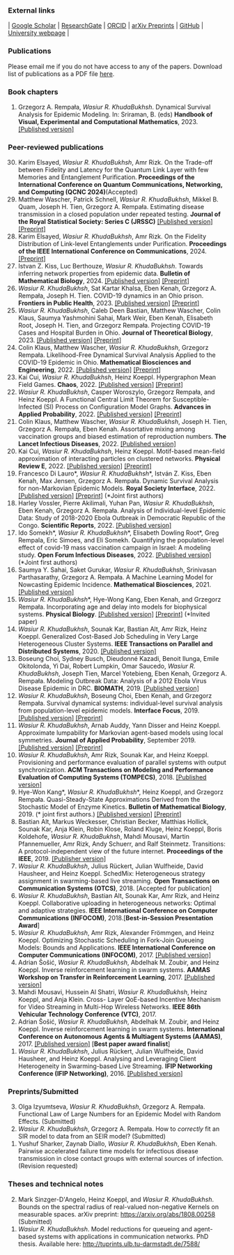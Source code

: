 ### External links
| [Google Scholar](https://scholar.google.de/citations?user=omkLnoEAAAAJ&hl=en) | [ResearchGate](https://www.researchgate.net/profile/Wasiur_R_Khudabukhsh) | [ORCID](https://orcid.org/0000-0003-1803-0470) | [arXiv Preprints](https://arxiv.org/search/?searchtype=author&query=KhudaBukhsh%2C+W+R) | [GitHub](https://github.com/wasiur) | [University webpage](https://www.nottingham.ac.uk/mathematics/people/wasiur.khudabukhsh) |

<h3>Publications</h3>

Please email me if you do not have access to any of the papers. Download list of publications as a PDF file [here](https://www.wasiur.xyz/CV/ListOfPublications.pdf).

<h3>Book chapters</h3>
<ol reversed>
  <li>Grzegorz A. Rempała, <em>Wasiur R. KhudaBukhsh</em>. Dynamical Survival Analysis for Epidemic Modeling. In: Sriraman, B. (eds) <strong>Handbook of Visual, Experimental and Computational Mathematics</strong>, 2023. <a href="https://link.springer.com/referenceworkentry/10.1007/978-3-030-93954-0_31-1">[Published version]</a></li>
</ol>

<h3>Peer-reviewed publications</h3>
<ol reversed>
<li>Karim Elsayed, <em>Wasiur R. KhudaBukhsh</em>, Amr Rizk. On the Trade-off between Fidelity and Latency for the Quantum Link Layer with few Memories and Entanglement Purification.<strong> Proceedings of the International Conference on Quantum Communications, Networking, and Computing (QCNC 2024)</strong>(Accepted)</li>
<li>Matthew Wascher, Patrick Schnell, <em>Wasiur R. KhudaBukhsh</em>, Mikkel B. Quam, Joseph H. Tien, Grzegorz A. Rempała. Estimating disease transmission in a closed population under repeated testing. <strong>Journal of the Royal Statistical Society: Series C (JRSSC)</strong> <a href="https://doi.org/10.1093/jrsssc/qlae021">[Published version] <a href="https://www.medrxiv.org/content/10.1101/2021.06.22.21259342v1">[Preprint]</a></li>
<li>Karim Elsayed, <em>Wasiur R. KhudaBukhsh</em>, Amr Rizk. On the Fidelity Distribution of Link-level Entanglements under Purification. <strong>Proceedings of the IEEE International Conference on Communications</strong>, 2024. <a href="https://arxiv.org/abs/2310.18198">[Preprint]</a></li>
<li>Istvan Z. Kiss, Luc Berthouze, <em>Wasiur R. KhudaBukhsh</em>. Towards inferring network properties from epidemic data. <strong>Bulletin of Mathematical Biology</strong>, 2024. <a href="https://link.springer.com/article/10.1007/s11538-023-01235-3">[Published version]</a> <a href="https://arxiv.org/abs/2302.02470">[Preprint]</a></li>
<li><em>Wasiur R. KhudaBukhsh</em>, Sat Kartar Khalsa, Eben Kenah, Grzegorz A. Rempała, Joseph H. Tien. COVID-19 dynamics in an Ohio prison. <strong>Frontiers in Public Health</strong>, 2023. <a href="https://www.frontiersin.org/articles/10.3389/fpubh.2023.1087698/full">[Published version]</a> <a href="https://www.medrxiv.org/content/10.1101/2021.01.14.21249782v1">[Preprint]</a></li>
<li><em>Wasiur R. KhudaBukhsh</em>, Caleb Deen Bastian, Matthew Wascher, Colin Klaus, Saumya Yashmohini Sahai, Mark Weir, Eben Kenah, Elisabeth Root, Joseph H. Tien, and Grzegorz Rempała. Projecting COVID-19 Cases and Hospital Burden in Ohio. <strong>Journal of Theoretical Biology</strong>, 2023. <a href="https://doi.org/10.1016/j.jtbi.2022.111404">[Published version]</a> <a href="https://www.medrxiv.org/content/10.1101/2022.07.27.22278117v1">[Preprint]</a></li>
<li>Colin Klaus, Matthew Wascher, <em>Wasiur R. KhudaBukhsh</em>, Grzegorz Rempała. Likelihood-Free Dynamical Survival Analysis Applied to the COVID-19 Epidemic in Ohio. <strong>Mathematical Biosciences and Engineering</strong>, 2022. <a href="https://www.aimspress.com/article/doi/10.3934/mbe.2023192">[Published version]</a> <a href="https://arxiv.org/abs/2208.00417">[Preprint]</a></li>
<li>Kai Cui, <em>Wasiur R. KhudaBukhsh</em>, Heinz Koeppl. Hypergraphon Mean Field Games. <strong>Chaos</strong>, 2022. <a href="https://doi.org/10.1063/5.0093758">[Published version]</a> <a href="https://arxiv.org/abs/2203.16223">[Preprint]</a></li>
<li><em>Wasiur R. KhudaBukhsh</em>, Casper Woroszylo, Grzegorz Rempała, and Heinz Koeppl. A Functional Central Limit Theorem for Susceptible-Infected (SI) Process on Configuration Model Graphs. <strong>Advances in Applied Probability</strong>, 2022. <a href="https://www.cambridge.org/core/journals/advances-in-applied-probability/article/functional-central-limit-theorem-for-si-processes-on-configuration-model-graphs/8ECE68C7706243E769C7B4BF565C8F3E">[Published version]</a> <a href="https://arxiv.org/abs/1703.06328">[Preprint]</a></li>
<li>Colin Klaus, Matthew Wascher, <em>Wasiur R. KhudaBukhsh</em>, Joseph H. Tien, Grzegorz A. Rempała, Eben Kenah. Assortative mixing among vaccination groups and biased estimation of reproduction numbers. <strong>The Lancet Infectious Diseases</strong>, 2022. <a href="https://doi.org/10.1016/S1473-3099(22)00155-4">[Published version]</a></li>
<li>Kai Cui, <em>Wasiur R. KhudaBukhsh</em>, Heinz Koeppl. Motif-based mean-field approximation of interacting particles on clustered networks. <strong>Physical Review E</strong>, 2022. <a href="https://doi.org/10.1103/PhysRevE.105.L042301">[Published version]</a> <a href="https://arxiv.org/abs/2201.04999">[Preprint]</a></li>
<li>Francesco Di Lauro*, <em>Wasiur R. KhudaBukhsh</em>*, István Z. Kiss, Eben Kenah, Max Jensen, Grzegorz A. Rempała. Dynamic Survival Analysis for non-Markovian Epidemic Models. <strong>Royal Society Interface</strong>, 2022. <a href="https://doi.org/10.1098/rsif.2022.0124">[Published version]</a>  <a href="https://arxiv.org/abs/2202.09948">[Preprint]</a> (*Joint first authors)</li>
<li>Harley Vossler, Pierre Akilimali, Yuhan Pan, <em>Wasiur R. KhudaBukhsh</em>, Eben Kenah, Grzegorz A. Rempała. Analysis of Individual-level Epidemic Data: Study of 2018-2020 Ebola Outbreak in Democratic Republic of the Congo. <strong>Scientific Reports</strong>, 2022. <a href="https://doi.org/10.1038/s41598-022-09564-4">[Published version]</a></li>
<li>Ido Somekh*, <em>Wasiur R. KhudaBukhsh</em>*, Elisabeth Dowling Root*, Greg Rempala, Eric Simoes, and Eli Somekh. Quantifying the population-level effect of covid-19 mass vaccination campaign in Israel: A modeling study. <strong>Open Forum Infectious Diseases</strong>, 2022. <a href="https://doi.org/10.1093/ofid/ofac087">[Published version]</a> (*Joint first authors)</li>
<li>Saumya Y. Sahai, Saket Gurukar, <em>Wasiur R. KhudaBukhsh</em>, Srinivasan Parthasarathy, Grzegorz A. Rempała. A Machine Learning Model for Nowcasting Epidemic Incidence. <strong>Mathematical Biosciences</strong>, 2021. <a href="https://doi.org/10.1016/j.mbs.2021.108677">[Published version]</a></li>
<li><em>Wasiur R. KhudaBukhsh</em>*, Hye-Wong Kang, Eben Kenah, and Grzegorz Rempała. Incorporating age and delay into models for biophysical systems. <strong>Physical Biology</strong>. <a href="https://iopscience.iop.org/article/10.1088/1478-3975/abc2ab/meta">[Published version]</a> <a href="https://arxiv.org/abs/2007.00577">[Preprint]</a> (*Invited paper)</li>
<li><em>Wasiur R. KhudaBukhsh</em>, Sounak Kar, Bastian Alt, Amr Rizk, Heinz Koeppl. Generalized Cost-Based Job Scheduling in Very Large Heterogeneous Cluster Systems. <strong>IEEE Transactions on Parallel and Distributed Systems</strong>, 2020. <a href="https://ieeexplore.ieee.org/abstract/document/9099971">[Published version]</a></li>
<li>Boseung Choi, Sydney Busch, Dieudonné Kazadi, Benoit Ilunga, Emile Okitolonda, Yi Dai, Robert Lumpkin, Omar Saucedo, <em>Wasiur R. KhudaBukhsh</em>, Joseph Tien, Marcel Yotebieng, Eben Kenah, Grzegorz A. Rempała. Modeling Outbreak Data: Analysis of a 2012 Ebola Virus Disease Epidemic in DRC. <strong>BIOMATH</strong>, 2019. <a href="http://dx.doi.org/10.11145/j.biomath.2019.10.037">[Published version]</a></li>
<li><em>Wasiur R. KhudaBukhsh</em>, Boseung Choi, Eben Kenah, and Grzegorz Rempała. Survival dynamical systems: individual-level survival analysis from population-level epidemic models. <strong>Interface Focus</strong>, 2019. <a href="https://doi.org/10.1098/rsfs.2019.0048">[Published version]</a> <a href="http://arxiv.org/abs/1901.00405">[Preprint]</a></li>
<li><em>Wasiur R. KhudaBukhsh</em>, Arnab Auddy, Yann Disser and Heinz Koeppl. Approximate lumpability for Markovian agent-based models using local symmetries. <strong>Journal of Applied Probability</strong>, September 2019. <a href="https://doi.org/10.1017/jpr.2019.44">[Published version]</a> <a href="http://arxiv.org/abs/1804.00910">[Preprint]</a></li>
<li><em>Wasiur R. KhudaBukhsh</em>, Amr Rizk, Sounak Kar, and Heinz Koeppl. Provisioning and performance evaluation of parallel systems with output synchronization. <strong>ACM Transactions on Modeling and Performance Evaluation of Computing Systems (TOMPECS)</strong>, 2018. <a href="https://dl.acm.org/citation.cfm?id=3300142">[Published version]</a></li>
<li>Hye-Won Kang*, <em>Wasiur R. KhudaBukhsh</em>*, Heinz Koeppl, and Grzegorz Rempała. Quasi-Steady-State Approximations Derived from the Stochastic Model of Enzyme Kinetics. <strong>Bulletin of Mathematical Biology</strong>, 2019. (* joint first authors.) <a href="https://doi.org/10.1007/s11538-019-00574-4">[Published version]</a> <a href="https://arxiv.org/abs/1711.02791">[Preprint]</a></li>
<li>Bastian Alt, Markus Weckesser, Christian Becker, Matthias Hollick, Sounak Kar, Anja Klein, Robin Klose, Roland Kluge, Heinz Koeppl, Boris Koldehofe, <em>Wasiur R. KhudaBukhsh</em>, Mahdi Mousavi, Martin Pfannemueller, Amr Rizk, Andy Schuerr, and Ralf Steinmetz. Transitions: A protocol-independent view of the future internet. <strong>Proceedings of the IEEE</strong>, 2019. <a href="https://ieeexplore.ieee.org/document/8651367">[Publisher version]</a></li>
<li><em>Wasiur R. KhudaBukhsh</em>, Julius Rückert, Julian Wulfheide, David Hausheer, and Heinz Koeppl. SchedMix: Heterogeneous strategy assignment in swarming-based live streaming. <strong>Open Transactions on Communication Systems (OTCS)</strong>, 2018. [Accepted for publication]</li>
<li><em>Wasiur R. KhudaBukhsh</em>, Bastian Alt, Sounak Kar, Amr Rizk, and Heinz Koeppl. Collaborative uploading in heterogeneous networks: Optimal and adaptive strategies. <strong>IEEE International Conference on Computer Communications (INFOCOM)</strong>, 2018.[<strong>Best-in-Session Presentation Award</strong>]</li>
<li><em>Wasiur R. KhudaBukhsh</em>, Amr Rizk, Alexander Frömmgen, and Heinz Koeppl. Optimizing Stochastic Scheduling in Fork-Join Queueing Models: Bounds and Applications. <strong>IEEE International Conference on Computer Communications (INFOCOM)</strong>, 2017. <a href="http://ieeexplore.ieee.org/document/8057013/">[Published version]</a></li>
<li>Adrian Šošić, <em>Wasiur R. KhudaBukhsh</em>, Abdelhak M. Zoubir, and Heinz Koeppl. Inverse reinforcement learning in swarm systems. <strong>AAMAS Workshop on Transfer in Reinforcement Learning</strong>, 2017. <a href="http://www.tirl.info/proceedings/2017/SosicEtal-Inverse.pdf">[Published version]</a></li>
<li>Mahdi Mousavi, Hussein Al Shatri, <em>Wasiur R. KhudaBukhsh</em>, Heinz Koeppl, and Anja Klein. Cross- Layer QoE-based Incentive Mechanism for Video Streaming in Multi-Hop Wireless Networks. <strong>IEEE 86th Vehicular Technology Conference (VTC)</strong>, 2017.</li>
<li>Adrian Šošić, <em>Wasiur R. KhudaBukhsh</em>, Abdelhak M. Zoubir, and Heinz Koeppl. Inverse reinforcement learning in swarm systems. <strong>International Conference on Autonomous Agents & Multiagent Systems (AAMAS)</strong>, 2017. <a href="https://dl.acm.org/citation.cfm?id=3091320">[Published version]</a> [<strong>Best paper award finalist</strong>]</li>
<li><em>Wasiur R. KhudaBukhsh</em>, Julius Rückert, Julian Wulfheide, David Hausheer, and Heinz Koeppl. Analysing and Leveraging Client Heterogeneity in Swarming-based Live Streaming. <strong>IFIP Networking Conference (IFIP Networking)</strong>, 2016. <a href="http://ieeexplore.ieee.org/document/7497234/">[Published version]</a></li> 
</ol>


<h3>Preprints/Submitted</h3>
<ol reversed>
  <li>Olga Izyumtseva, <em>Wasiur R. KhudaBukhsh</em>, Grzegorz A. Rempała. Functional Law of Large Numbers for an Epidemic Model with Random Effects. (Submitted)</li>
  <li><em>Wasiur R. KhudaBukhsh</em>, Grzegorz A. Rempała. How to <em>correctly</em> fit an SIR model to data from an SEIR model? (Submitted)</li>
  <li>Yushuf Sharker, Zaynab Diallo, <em>Wasiur R. KhudaBukhsh</em>, Eben Kenah. Pairwise accelerated failure time models for infectious disease transmission in close contact groups with external sources of infection. (Revision requested)</li>
</ol>


   

<h3>Theses and technical notes</h3>
<ol reversed>
    <li>Mark Sinzger-D'Angelo, Heinz Koeppl, and <em>Wasiur R. KhudaBukhsh</em>. Bounds on the spectral radius of real-valued non-negative Kernels on measurable spaces. arXiv preprint: <a href="https://arxiv.org/abs/1808.00258">https://arxiv.org/abs/1808.00258</a> (Submitted)</li>
  <li><em>Wasiur R. KhudaBukhsh</em>. Model reductions for queueing and agent-based systems with applications in communication networks. PhD thesis. Available here: <a href="http://tuprints.ulb.tu-darmstadt.de/7588/">http://tuprints.ulb.tu-darmstadt.de/7588/</a></li>
</ol>
